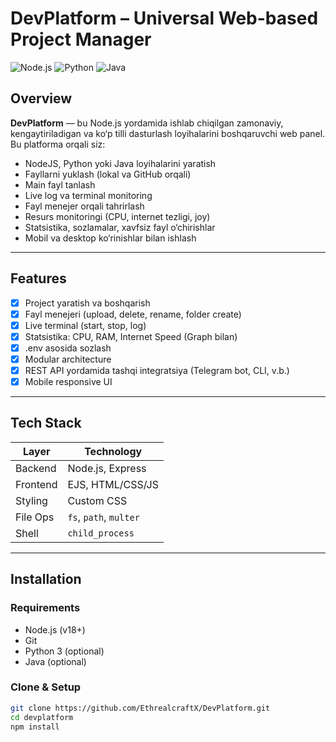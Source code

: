 # DevPlatform – Universal Web-based Project Manager

![Node.js](https://img.shields.io/badge/Node.js-339933?style=for-the-badge&logo=nodedotjs&logoColor=white)
![Python](https://img.shields.io/badge/Python-3776AB?style=for-the-badge&logo=python&logoColor=white)
![Java](https://img.shields.io/badge/Java-ED8B00?style=for-the-badge&logo=java&logoColor=white)

## Overview

**DevPlatform** — bu Node.js yordamida ishlab chiqilgan zamonaviy, kengaytiriladigan va ko‘p tilli dasturlash loyihalarini boshqaruvchi web panel. Bu platforma orqali siz:

- NodeJS, Python yoki Java loyihalarini yaratish
- Fayllarni yuklash (lokal va GitHub orqali)
- Main fayl tanlash
- Live log va terminal monitoring
- Fayl menejer orqali tahrirlash
- Resurs monitoringi (CPU, internet tezligi, joy)
- Statsistika, sozlamalar, xavfsiz fayl o‘chirishlar
- Mobil va desktop ko‘rinishlar bilan ishlash

---

## Features

- [x] Project yaratish va boshqarish
- [x] Fayl menejeri (upload, delete, rename, folder create)
- [x] Live terminal (start, stop, log)
- [x] Statsistika: CPU, RAM, Internet Speed (Graph bilan)
- [x] .env asosida sozlash
- [x] Modular architecture
- [x] REST API yordamida tashqi integratsiya (Telegram bot, CLI, v.b.)
- [x] Mobile responsive UI

---

## Tech Stack

| Layer     | Technology       |
|-----------|------------------|
| Backend   | Node.js, Express |
| Frontend  | EJS, HTML/CSS/JS |
| Styling   | Custom CSS       |
| File Ops  | `fs`, `path`, `multer` |
| Shell     | `child_process`  |

---

## Installation

### Requirements
- Node.js (v18+)
- Git
- Python 3 (optional)
- Java (optional)

### Clone & Setup

```bash
git clone https://github.com/EthrealcraftX/DevPlatform.git
cd devplatform
npm install
